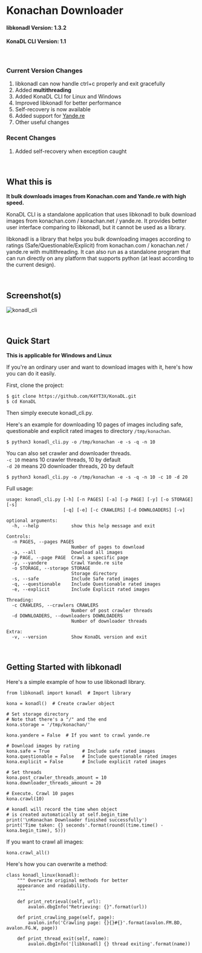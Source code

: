 # Konachan Downloader

#### libkonadl Version: 1.3.2
#### KonaDL CLI Version: 1.1

</br>

### Current Version Changes

1. libkonadl can now handle ctrl+c properly and exit gracefully
1. Added **multithreading**
1. Added KonaDL CLI for Linux and Windows
1. Improved libkonadl for better performance
1. Self-recovery is now available
1. Added support for [Yande.re](https://yande.re)
1. Other useful changes

### Recent Changes

1. Added self-recovery when exception caught

</br>

## What this is

**It bulk downloads images from Konachan.com and Yande.re with high speed.**

KonaDL CLI is a standalone application that uses libkonadl to bulk download images from konachan.com / konachan.net / yande.re. It provides better user interface comparing to libkonadl, but it cannot be used as a library.

libkonadl is a library that helps you bulk downloading images according to ratings (Safe/Questionable/Explicit) from konachan.com / konachan.net / yande.re with multithreading. It can also run as a standalone program that can run directly on any platform that supports python (at least according to the current design).

</br>

## Screenshot(s)
![konadl_cli](https://user-images.githubusercontent.com/21986859/38762615-bb0269a4-3f5b-11e8-895d-0eb197a3de8f.png)

</br>

## Quick Start

**This is applicable for Windows and Linux**

If you're an ordinary user and want to download images with it, here's how you can do it easily.

First, clone the project:
```
$ git clone https://github.com/K4YT3X/KonaDL.git
$ cd KonaDL
```

Then simply execute konadl_cli.py.

Here's an example for downloading 10 pages of images including safe, questionable and explicit rated images to directory `/tmp/konachan`.
```
$ python3 konadl_cli.py -o /tmp/konachan -e -s -q -n 10
```

You can also set crawler and downloader threads.  
`-c 10` means 10 crawler threads, 10 by default  
`-d 20` means 20 downloader threads, 20 by default  
```
$ python3 konadl_cli.py -o /tmp/konachan -e -s -q -n 10 -c 10 -d 20
```

Full usage:
```
usage: konadl_cli.py [-h] [-n PAGES] [-a] [-p PAGE] [-y] [-o STORAGE] [-s]
                     [-q] [-e] [-c CRAWLERS] [-d DOWNLOADERS] [-v]

optional arguments:
  -h, --help            show this help message and exit

Controls:
  -n PAGES, --pages PAGES
                        Number of pages to download
  -a, --all             Download all images
  -p PAGE, --page PAGE  Crawl a specific page
  -y, --yandere         Crawl Yande.re site
  -o STORAGE, --storage STORAGE
                        Storage directory
  -s, --safe            Include Safe rated images
  -q, --questionable    Include Questionable rated images
  -e, --explicit        Include Explicit rated images

Threading:
  -c CRAWLERS, --crawlers CRAWLERS
                        Number of post crawler threads
  -d DOWNLOADERS, --downloaders DOWNLOADERS
                        Number of downloader threads

Extra:
  -v, --version         Show KonaDL version and exit
```

</br>

## Getting Started with libkonadl

Here's a simple example of how to use libkonadl library.

```
from libkonadl import konadl  # Import library

kona = konadl()  # Create crawler object

# Set storage directory
# Note that there's a "/" and the end
kona.storage = '/tmp/konachan/'

kona.yandere = False  # If you want to crawl yande.re

# Download images by rating
kona.safe = True            # Include safe rated images
kona.questionable = False   # Include questionable rated images
kona.explicit = False       # Include explicit rated images

# Set threads
kona.post_crawler_threads_amount = 10
kona.downloader_threads_amount = 20

# Execute. Crawl 10 pages
kona.crawl(10)

# konadl will record the time when object
# is created automatically at self.begin_time
print('\nKonachan Downloader finished successfully')
print('Time taken: {} seconds'.format(round((time.time() - kona.begin_time), 5)))

```

If you want to crawl all images:

```
kona.crawl_all()
```

Here's how you can overwrite a method:

```
class konadl_linux(konadl):
    """ Overwrite original methods for better
    appearance and readability.
    """

    def print_retrieval(self, url):
        avalon.dbgInfo("Retrieving: {}".format(url))

    def print_crawling_page(self, page):
        avalon.info('Crawling page: {}{}#{}'.format(avalon.FM.BD, avalon.FG.W, page))

    def print_thread_exit(self, name):
        avalon.dbgInfo('[libkonadl] {} thread exiting'.format(name))
```